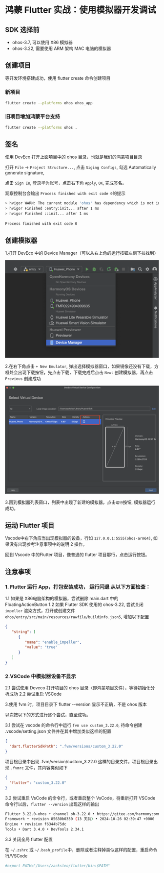 # 鸿蒙 Flutter 实战：使用模拟器开发调试

## SDK 选择前

- ohos-3.7, 可以使用 X86 模拟器
- ohos-3.22, 需要使用 ARM 架构 MAC 电脑的模拟器

## 创建项目

等开发环境搭建成功，使用 flutter create 命令创建项目

### 新项目

```bash
flutter create --platforms ohos ohos_app
```

### 旧项目增加鸿蒙平台支持

```bash
flutter create --platforms ohos .
```

## 签名

使用 DevEco 打开上面项目中的 ohos 目录，也就是我们的鸿蒙项目目录

打开 `File` -> `Project Structure...`, 点击 `Siging Configs`, 勾选 Automatically generate signature,

点击 `Sign In`, 登录华为账号，点击右下角 `Apply`, `OK`, 完成签名。

观察控制台会输出 `Process finished with exit code 0`的提示

```bash
> hvigor WARN: The current module 'ohos' has dependency which is not installed at its oh-package.json5.
> hvigor Finished :entry:init... after 1 ms
> hvigor Finished ::init... after 1 ms

Process finished with exit code 0
```

## 创建模拟器

1.打开 DevEco 中的 Device Manager（可以从右上角的运行按钮左侧下拉找到）

![alt text](image-16.png)

2.在右下角点击 `+ New Emulator`, 弹出选择模拟器窗口，如果镜像还没有下载，方框处会出现下载按钮，先点击下载，下载完成后点击 `Next` 创建模拟器，再点击 `Previous` 创建成功

![alt text](image-15.png)

3.回到模拟器列表窗口，列表中出现了新建的模拟器，点击`运行`按钮, 模拟器运行成功。

## 运动 Flutter 项目

Vscode中右下角应当出现模拟器的设备，行如 `127.0.0.1:5555(ohos-arm64)`, 如果没有出现参考注意事项中的说明 2 操作。

回到 Vscode 中的Flutter 项目，像普通的 flutter 项目那行，点击运行按钮。

## 注意事项

### 1. Flutter 运行 App，打包安装成功， 运行闪退 从以下方面检查：

1.1 如果是 X86电脑架构的模拟器，尝试删除 main.dart 中的 FloatingActionButton
1.2 如果 Flutter SDK 使用的 ohos-3.22, 尝试关闭 `impeller` 渲染方式，打开或创建文件 `ohos/entry/src/main/resources/rawfile/buildinfo.json5`, 增加以下配置

```json
{
   "string": [
      {
         "name": "enable_impeller",
         "value": "true"
      }
   ]
}
```

### 2.VSCode 中模拟器设备不显示

2.1 尝试使用 Deveco 打开项目的 ohos 目录（即鸿蒙项目文件），等待初始化分析成功
2.2 尝试重启 VSCode

3.使用 fvm 时，项目目录下 flutter --version 显示不正确，不是 ohos 版本

以次按以下的方式进行逐个尝试，直至成功。

3.1 尝试在 vscode 的命令行中运行 `fvm use custom_3.22.0`, 待命令创建 .vscode/setting.json 文件并在其中增加类似这样的配置

```json
{
  "dart.flutterSdkPath": ".fvm/versions/custom_3.22.0"
}
```

项目根目录中出现 .fvm/version/custom_3.22.0 这样的目录文件，项目根目录出现 `.fvmrc` 文件，其内容类似如下

```json
{
  "flutter": "custom_3.22.0"
}
```

3.2 尝试重启 VsCode 的命令行，或者重启整个 VsCode，待重新打开 VSCode 命令行以后，`flutter --version` 出现这样的输出

```bash
Flutter 3.22.0-ohos • channel oh-3.22.0 • https://gitee.com/harmonycommando_flutter/flutter.git
Framework • revision 85630b0330 (13 天前) • 2024-10-26 02:39:47 +0000
Engine • revision f6344b75dc
Tools • Dart 3.4.0 • DevTools 2.34.1
```

3.3 关闭全局 flutter 配置

在 `~/.zshrc` 或 `~/.bash_profile`中，删除或者注释掉类似这样的配置，重启命令行/VSCode

```bash
#export PATH="/Users/zacksleo/flutter/bin:$PATH"
```
